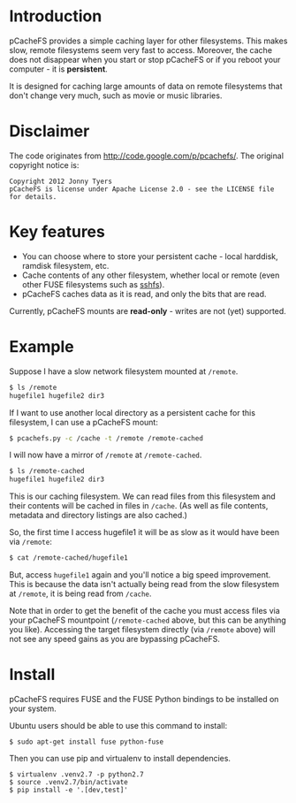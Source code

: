 Introduction
============
pCacheFS provides a simple caching layer for other filesystems.
This makes slow, remote filesystems seem very fast to access.
Moreover, the cache does not disappear when you start or stop pCacheFS or if you reboot your computer - it is **persistent**.

It is designed for caching large amounts of data on remote filesystems that don't change very much,
such as movie or music libraries.

Disclaimer
==========
The code originates from http://code.google.com/p/pcachefs/. The original copyright notice is:
```
Copyright 2012 Jonny Tyers
pCacheFS is license under Apache License 2.0 - see the LICENSE file for details.
```

Key features
============
* You can choose where to store your persistent cache - local harddisk, ramdisk filesystem, etc.
* Cache contents of any other filesystem, whether local or remote (even other FUSE filesystems such as [sshfs](http://fuse.sourceforge.net/sshfs.html)).
* pCacheFS caches data as it is read, and only the bits that are read.

Currently, pCacheFS mounts are **read-only** - writes are not (yet) supported.

Example
=======
Suppose I have a slow network filesystem mounted at `/remote`.

```sh
$ ls /remote
hugefile1 hugefile2 dir3
```

If I want to use another local directory as a persistent cache for this filesystem, I can use a pCacheFS mount:

```sh
$ pcachefs.py -c /cache -t /remote /remote-cached
```

I will now have a mirror of `/remote` at `/remote-cached`.

```sh
$ ls /remote-cached
hugefile1 hugefile2 dir3
```

This is our caching filesystem. We can read files from this filesystem and their contents will be cached in files in `/cache`. (As well as file contents, metadata and directory listings are also cached.)

So, the first time I access hugefile1 it will be as slow as it would have been via `/remote`:

```sh
$ cat /remote-cached/hugefile1
```

But, access `hugefile1` again and you'll notice a big speed improvement.
This is because the data isn't actually being read from the slow filesystem at `/remote`,
it is being read from `/cache`.

Note that in order to get the benefit of the cache you must access files via your
pCacheFS mountpoint (`/remote-cached` above, but this can be anything you like).
Accessing the target filesystem directly (via `/remote` above) will not see any speed gains
as you are bypassing pCacheFS.

Install
=======
pCacheFS requires FUSE and the FUSE Python bindings to be installed on your system.

Ubuntu users should be able to use this command to install:
```
$ sudo apt-get install fuse python-fuse
```

Then you can use pip and virtualenv to install dependencies.
```
$ virtualenv .venv2.7 -p python2.7
$ source .venv2.7/bin/activate
$ pip install -e '.[dev,test]'
```
